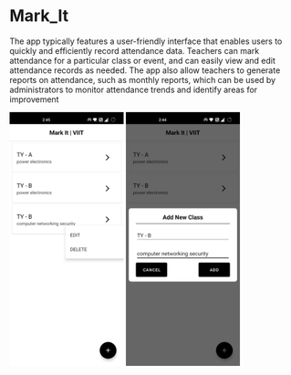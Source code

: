 # Mark_It 
The app typically features a user-friendly interface that enables users to quickly and efficiently record attendance data. Teachers can mark attendance for 
a particular class or event, and can easily view and edit attendance records as needed. The app also allow teachers to generate reports on attendance, such as 
monthly reports, which can be used by administrators to monitor attendance trends and identify areas for improvement 

<img src="https://github.com/shaiilesh/Mark_It/raw/master/Class_item.jpg" alt="Class Item" width="200">
<img src="https://github.com/shaiilesh/Mark_It/raw/master/Add%20Class.jpg" alt="Class List interface" width="200">







 
